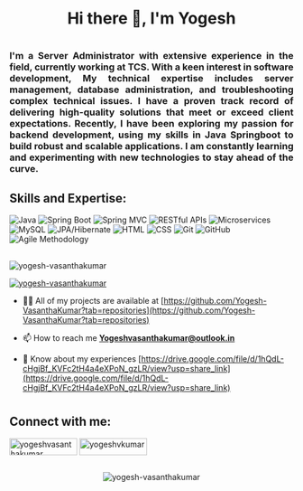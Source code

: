 <h1 align="center"> Hi there 👋, I'm Yogesh<h1>
<h3 align="justify">I'm a Server Administrator with extensive experience in the field, currently working at TCS. With a keen interest in software development, My technical expertise includes server management, database administration, and troubleshooting complex technical issues. I have a proven track record of delivering high-quality solutions that meet or exceed client expectations. Recently, I have been exploring my passion for backend development, using my skills in Java Springboot to build robust and scalable applications. I am constantly learning and experimenting with new technologies to stay ahead of the curve.</h3>


## Skills and Expertise:

![Java](https://img.shields.io/badge/-Java-007396?style=flat-square&logo=java&logoColor=white)
![Spring Boot](https://img.shields.io/badge/-Spring_Boot-6DB33F?style=flat-square&logo=spring&logoColor=white)
![Spring MVC](https://img.shields.io/badge/-Spring_MVC-6DB33F?style=flat-square&logo=spring&logoColor=white)
![RESTful APIs](https://img.shields.io/badge/-RESTful_APIs-0097A7?style=flat-square&logo=rest&logoColor=white)
![Microservices](https://img.shields.io/badge/-Microservices-0097A7?style=flat-square&logo=microservices&logoColor=white)
![MySQL](https://img.shields.io/badge/-MySQL-4479A1?style=flat-square&logo=mysql&logoColor=white)
![JPA/Hibernate](https://img.shields.io/badge/-JPA_Hibernate-311C87?style=flat-square&logo=hibernate&logoColor=white)
![HTML](https://img.shields.io/badge/-HTML-E34F26?style=flat-square&logo=html5&logoColor=white)
![CSS](https://img.shields.io/badge/-CSS-1572B6?style=flat-square&logo=css3&logoColor=white)
![Git](https://img.shields.io/badge/-Git-F05032?style=flat-square&logo=git&logoColor=white)
![GitHub](https://img.shields.io/badge/-GitHub-181717?style=flat-square&logo=github&logoColor=white)
![Agile Methodology](https://img.shields.io/badge/-Agile_Methodology-0052CC?style=flat-square)

##

<p align="left"> <img src="https://komarev.com/ghpvc/?username=yogesh-vasanthakumar&label=Profile%20views&color=0e75b6&style=flat" alt="yogesh-vasanthakumar" /> </p>

<p align="left"> <a href="https://github.com/ryo-ma/github-profile-trophy"><img src="https://github-profile-trophy.vercel.app/?username=yogesh-vasanthakumar" alt="yogesh-vasanthakumar" /></a> </p>

- 👨‍💻 All of my projects are available at [https://github.com/Yogesh-VasanthaKumar?tab=repositories](https://github.com/Yogesh-VasanthaKumar?tab=repositories)

- 📫 How to reach me **Yogeshvasanthakumar@outlook.in**

- 📄 Know about my experiences [https://drive.google.com/file/d/1hQdL-cHgjBf_KVFc2tH4a4eXPoN_gzLR/view?usp=share_link](https://drive.google.com/file/d/1hQdL-cHgjBf_KVFc2tH4a4eXPoN_gzLR/view?usp=share_link)

#
## Connect with me:

<p align="left">
<a href="https://linkedin.com/in/yogeshvasanthakumar" target="blank"><img align="center" src="https://img.shields.io/badge/LinkedIn-0077B5?style=for-the-badge&logo=linkedin&logoColor=white" alt="yogeshvasanthakumar" height="30" width="120" /></a>
<a href="https://www.hackerrank.com/yogeshvkumar" target="blank"><img align="center" src="https://img.shields.io/badge/-Hackerrank-2EC866?style=for-the-badge&logo=HackerRank&logoColor=white" alt="yogeshvkumar" height="30" width="120" /></a>
</p>

##


<p align="center"><img align="center" src="https://github-readme-streak-stats.herokuapp.com/?user=yogesh-vasanthakumar&" alt="yogesh-vasanthakumar" /></p>
